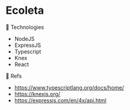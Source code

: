 # Ecoleta

:rocket: Technologies

- NodeJS
- ExpressJS
- Typescript
- Knex
- React

:blue_book: Refs

- https://www.typescriptlang.org/docs/home/
- https://knexjs.org/
- https://expressjs.com/en/4x/api.html
